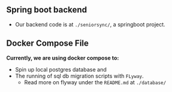 ## Spring boot backend
- Our backend code is at `./seniorsync/`, a springboot project.

## Docker Compose File
**Currently, we are using docker compose to:**
- Spin up local postgres database and 
- The running of sql db migration scripts with `FLyway`.
  - Read more on flyway under the `README.md` at `./database/`